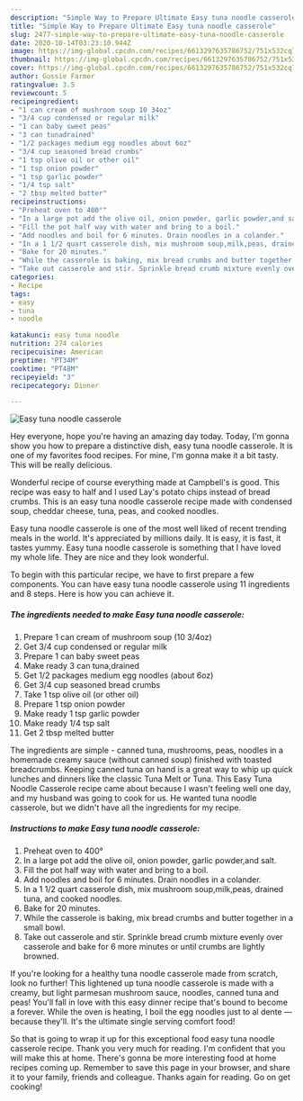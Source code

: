 ```yaml
---
description: "Simple Way to Prepare Ultimate Easy tuna noodle casserole"
title: "Simple Way to Prepare Ultimate Easy tuna noodle casserole"
slug: 2477-simple-way-to-prepare-ultimate-easy-tuna-noodle-casserole
date: 2020-10-14T03:23:10.944Z
image: https://img-global.cpcdn.com/recipes/6613297635786752/751x532cq70/easy-tuna-noodle-casserole-recipe-main-photo.jpg
thumbnail: https://img-global.cpcdn.com/recipes/6613297635786752/751x532cq70/easy-tuna-noodle-casserole-recipe-main-photo.jpg
cover: https://img-global.cpcdn.com/recipes/6613297635786752/751x532cq70/easy-tuna-noodle-casserole-recipe-main-photo.jpg
author: Gussie Farmer
ratingvalue: 3.5
reviewcount: 5
recipeingredient:
- "1 can cream of mushroom soup 10 34oz"
- "3/4 cup condensed or regular milk"
- "1 can baby sweet peas"
- "3 can tunadrained"
- "1/2 packages medium egg noodles about 6oz"
- "3/4 cup seasoned bread crumbs"
- "1 tsp olive oil or other oil"
- "1 tsp onion powder"
- "1 tsp garlic powder"
- "1/4 tsp salt"
- "2 tbsp melted butter"
recipeinstructions:
- "Preheat oven to 400°"
- "In a large pot add the olive oil, onion powder, garlic powder,and salt."
- "Fill the pot half way with water and bring to a boil."
- "Add noodles and boil for 6 minutes. Drain noodles in a colander."
- "In a 1 1/2 quart casserole dish, mix mushroom soup,milk,peas, drained tuna, and cooked noodles."
- "Bake for 20 minutes."
- "While the casserole is baking, mix bread crumbs and butter together in a small bowl."
- "Take out casserole and stir. Sprinkle bread crumb mixture evenly over casserole and bake for 6 more minutes or until crumbs are lightly browned."
categories:
- Recipe
tags:
- easy
- tuna
- noodle

katakunci: easy tuna noodle 
nutrition: 274 calories
recipecuisine: American
preptime: "PT34M"
cooktime: "PT48M"
recipeyield: "3"
recipecategory: Dinner

---
```



![Easy tuna noodle casserole](https://img-global.cpcdn.com/recipes/6613297635786752/751x532cq70/easy-tuna-noodle-casserole-recipe-main-photo.jpg)

Hey everyone, hope you're having an amazing day today. Today, I'm gonna show you how to prepare a distinctive dish, easy tuna noodle casserole. It is one of my favorites food recipes. For mine, I'm gonna make it a bit tasty. This will be really delicious.

Wonderful recipe of course everything made at Campbell&#39;s is good. This recipe was easy to half and I used Lay&#39;s potato chips instead of bread crumbs. This is an easy tuna noodle casserole recipe made with condensed soup, cheddar cheese, tuna, peas, and cooked noodles.

Easy tuna noodle casserole is one of the most well liked of recent trending meals in the world. It's appreciated by millions daily. It is easy, it is fast, it tastes yummy. Easy tuna noodle casserole is something that I have loved my whole life. They are nice and they look wonderful.


To begin with this particular recipe, we have to first prepare a few components. You can have easy tuna noodle casserole using 11 ingredients and 8 steps. Here is how you can achieve it.

<!--inarticleads1-->

##### The ingredients needed to make Easy tuna noodle casserole:

1. Prepare 1 can cream of mushroom soup (10 3/4oz)
1. Get 3/4 cup condensed or regular milk
1. Prepare 1 can baby sweet peas
1. Make ready 3 can tuna,drained
1. Get 1/2 packages medium egg noodles (about 6oz)
1. Get 3/4 cup seasoned bread crumbs
1. Take 1 tsp olive oil (or other oil)
1. Prepare 1 tsp onion powder
1. Make ready 1 tsp garlic powder
1. Make ready 1/4 tsp salt
1. Get 2 tbsp melted butter


The ingredients are simple - canned tuna, mushrooms, peas, noodles in a homemade creamy sauce (without canned soup) finished with toasted breadcrumbs. Keeping canned tuna on hand is a great way to whip up quick lunches and dinners like the classic Tuna Melt or Tuna. This Easy Tuna Noodle Casserole recipe came about because I wasn&#39;t feeling well one day, and my husband was going to cook for us. He wanted tuna noodle casserole, but we didn&#39;t have all the ingredients for my recipe. 

<!--inarticleads2-->

##### Instructions to make Easy tuna noodle casserole:

1. Preheat oven to 400°
1. In a large pot add the olive oil, onion powder, garlic powder,and salt.
1. Fill the pot half way with water and bring to a boil.
1. Add noodles and boil for 6 minutes. Drain noodles in a colander.
1. In a 1 1/2 quart casserole dish, mix mushroom soup,milk,peas, drained tuna, and cooked noodles.
1. Bake for 20 minutes.
1. While the casserole is baking, mix bread crumbs and butter together in a small bowl.
1. Take out casserole and stir. Sprinkle bread crumb mixture evenly over casserole and bake for 6 more minutes or until crumbs are lightly browned.


If you&#39;re looking for a healthy tuna noodle casserole made from scratch, look no further! This lightened up tuna noodle casserole is made with a creamy, but light parmesan mushroom sauce, noodles, canned tuna and peas! You&#39;ll fall in love with this easy dinner recipe that&#39;s bound to become a forever. While the oven is heating, I boil the egg noodles just to al dente — because they&#39;ll. It&#39;s the ultimate single serving comfort food! 

So that is going to wrap it up for this exceptional food easy tuna noodle casserole recipe. Thank you very much for reading. I'm confident that you will make this at home. There's gonna be more interesting food at home recipes coming up. Remember to save this page in your browser, and share it to your family, friends and colleague. Thanks again for reading. Go on get cooking!
